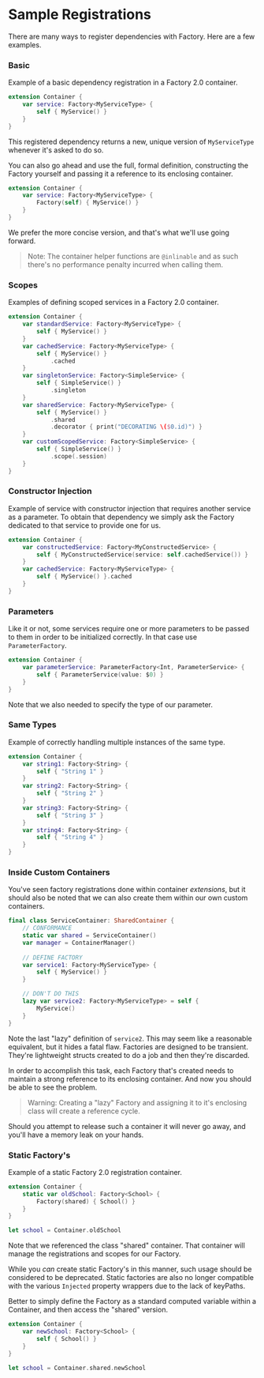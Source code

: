 # Sample Registrations

There are many ways to register dependencies with Factory. Here are a few examples.

### Basic
Example of a basic dependency registration in a Factory 2.0 container.

```swift
extension Container {
    var service: Factory<MyServiceType> {
        self { MyService() }
    }
}
```
This registered dependency returns a new, unique version of `MyServiceType` whenever it's asked to do so.

You can also go ahead and use the full, formal definition, constructing the Factory yourself and passing it a reference to its enclosing container.
```swift
extension Container {
    var service: Factory<MyServiceType> {
        Factory(self) { MyService() }
    }
}
```
We prefer the more concise version, and that's what we'll use going forward.

> Note: The container helper functions are `@inlinable` and as such there's no performance penalty incurred when calling them.

### Scopes
Examples of defining scoped services in a Factory 2.0 container. 

```swift
extension Container {
    var standardService: Factory<MyServiceType> {
        self { MyService() }
    }
    var cachedService: Factory<MyServiceType> {
        self { MyService() }
            .cached
    }
    var singletonService: Factory<SimpleService> {
        self { SimpleService() }
            .singleton
    }
    var sharedService: Factory<MyServiceType> {
        self { MyService() }
            .shared
            .decorator { print("DECORATING \($0.id)") }
    }
    var customScopedService: Factory<SimpleService> {
        self { SimpleService() }
            .scope(.session)
    }
}
```

### Constructor Injection
Example of service with constructor injection that requires another service as a parameter. To obtain that dependency we simply ask the Factory dedicated to that service to provide one for us.

```swift
extension Container {
    var constructedService: Factory<MyConstructedService> {
        self { MyConstructedService(service: self.cachedService()) }
    }
    var cachedService: Factory<MyServiceType> {
        self { MyService() }.cached
    }
}
```

### Parameters
Like it or not, some services require one or more parameters to be passed to them in order to be initialized correctly. In that case use ``ParameterFactory``.
```swift
extension Container {
    var parameterService: ParameterFactory<Int, ParameterService> {
        self { ParameterService(value: $0) }
    }
}
```
Note that we also needed to specify the type of our parameter.

### Same Types
Example of correctly handling multiple instances of the same type.

```swift
extension Container {
    var string1: Factory<String> {
        self { "String 1" }
    }
    var string2: Factory<String> {
        self { "String 2" }
    }
    var string3: Factory<String> {
        self { "String 3" }
    }
    var string4: Factory<String> {
        self { "String 4" }
    }
}
```

### Inside Custom Containers
You've seen factory registrations done within container *extensions*, but it should also be noted that we can also create them within our own custom containers.
```swift
final class ServiceContainer: SharedContainer {
    // CONFORMANCE
    static var shared = ServiceContainer()
    var manager = ContainerManager()
    
    // DEFINE FACTORY
    var service1: Factory<MyServiceType> {
        self { MyService() }
    }

    // DON'T DO THIS
    lazy var service2: Factory<MyServiceType> = self {
        MyService()
    }
}
```
Note the last "lazy" definition of `service2`. This may seem like a reasonable equivalent, but it hides a fatal flaw. Factories are designed to be transient. They're lightweight structs created to do a job and then they're discarded.

In order to accomplish this task, each Factory that's created needs to maintain a strong reference to its enclosing container. And now you should be able to see the problem.

> Warning: Creating a "lazy" Factory and assigning it to it's enclosing class will create a reference cycle.

Should you attempt to release such a container it will never go away, and you'll have a memory leak on your hands.

### Static Factory's
Example of a static Factory 2.0 registration container.

```swift
extension Container {
    static var oldSchool: Factory<School> {
        Factory(shared) { School() }
    }
}

let school = Container.oldSchool
```
Note that we referenced the class "shared" container. That container will manage the registrations and scopes for our Factory.

While you *can* create static Factory's in this manner, such usage should be considered to be deprecated. Static factories are also no longer compatible with the various ``Injected`` property wrappers due to the lack of keyPaths.

Better to simply define the Factory as a standard computed variable within a Container, and then access the "shared" version.

```swift
extension Container {
    var newSchool: Factory<School> {
        self { School() }
    }
}

let school = Container.shared.newSchool
```
